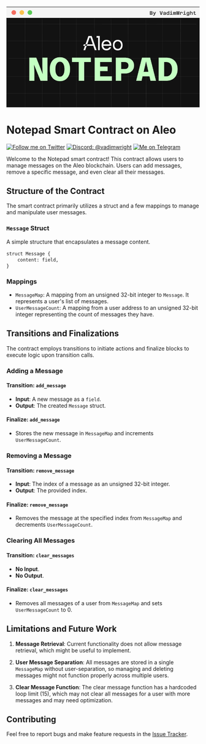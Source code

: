 ![alt text](imgs/aleo-notepad0.png "Title")

# Notepad Smart Contract on Aleo
[![Follow me on Twitter](https://img.shields.io/badge/Twitter-%231DA1F2.svg?style=for-the-badge&logo=Twitter&logoColor=white)](https://twitter.com/VadimWright)
[![Discord: @vadimwright](https://img.shields.io/badge/Discord-%235865F2.svg?style=for-the-badge&logo=discord&logoColor=white)](@vadimwright)
[![Me on Telegram](https://img.shields.io/badge/Telegram-%235865F2.svg?style=for-the-badge&logo=telegram&logoColor=white)](https://t.me/Vadim_Wright)


Welcome to the Notepad smart contract! This contract allows users to manage messages on the Aleo blockchain. Users can add messages, remove a specific message, and even clear all their messages.

## Structure of the Contract

The smart contract primarily utilizes a struct and a few mappings to manage and manipulate user messages.

### `Message` Struct

A simple structure that encapsulates a message content.

```plaintext
struct Message {
    content: field,
}
```

### Mappings

- `MessageMap`: A mapping from an unsigned 32-bit integer to `Message`. It represents a user's list of messages.
- `UserMessageCount`: A mapping from a user address to an unsigned 32-bit integer representing the count of messages they have.

## Transitions and Finalizations

The contract employs transitions to initiate actions and finalize blocks to execute logic upon transition calls.

### Adding a Message

#### Transition: `add_message`

- **Input**: A new message as a `field`.
- **Output**: The created `Message` struct.
  
#### Finalize: `add_message`
- Stores the new message in `MessageMap` and increments `UserMessageCount`.

### Removing a Message

#### Transition: `remove_message`

- **Input**: The index of a message as an unsigned 32-bit integer.
- **Output**: The provided index.

#### Finalize: `remove_message`
- Removes the message at the specified index from `MessageMap` and decrements `UserMessageCount`.

### Clearing All Messages

#### Transition: `clear_messages`

- **No Input**.
- **No Output**.

#### Finalize: `clear_messages`
- Removes all messages of a user from `MessageMap` and sets `UserMessageCount` to 0.

## Limitations and Future Work

1. **Message Retrieval**: Current functionality does not allow message retrieval, which might be useful to implement.
   
2. **User Message Separation**: All messages are stored in a single `MessageMap` without user-separation, so managing and deleting messages might not function properly across multiple users.

3. **Clear Message Function**: The clear message function has a hardcoded loop limit (15), which may not clear all messages for a user with more messages and may need optimization.

## Contributing

Feel free to report bugs and make feature requests in the [Issue Tracker](#).
